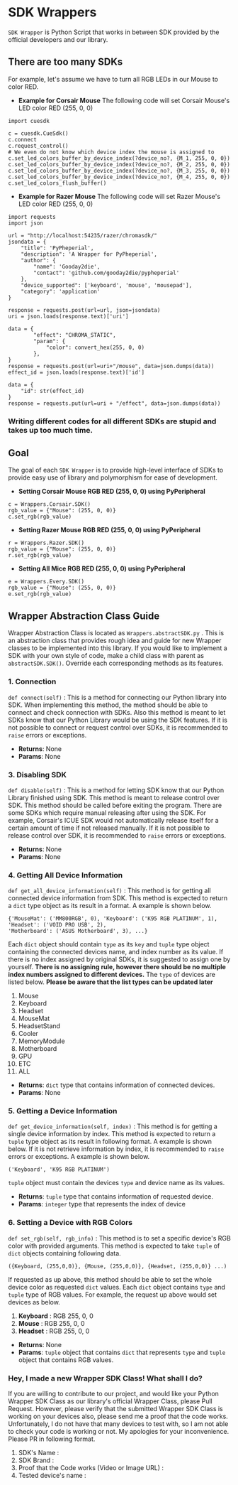# SDK Wrappers
 `SDK Wrapper` is Python Script that works in between SDK provided by the official developers and our library. 

## There are too many SDKs
For example, let's assume we have to turn all RGB LEDs in our Mouse to color RED.
- **Example for Corsair Mouse**
The following code will set Corsair Mouse's LED color RED (255, 0, 0)
```
import cuesdk

c = cuesdk.CueSdk()
c.connect
c.request_control()
# We even do not know which device index the mouse is assigned to
c.set_led_colors_buffer_by_device_index(?device_no?, {M_1, 255, 0, 0})
c.set_led_colors_buffer_by_device_index(?device_no?, {M_2, 255, 0, 0})
c.set_led_colors_buffer_by_device_index(?device_no?, {M_3, 255, 0, 0})
c.set_led_colors_buffer_by_device_index(?device_no?, {M_4, 255, 0, 0})
c.set_led_colors_flush_buffer()
```
- **Example for Razer Mouse**
The following code will set Razer Mouse's LED color RED (255, 0, 0)
```
import requests
import json

url = "http://localhost:54235/razer/chromasdk/"
jsondata = {
    "title": 'PyPheperial',
    "description": 'A Wrapper for PyPheperial',
    "author": {
        "name": 'Gooday2die',
        "contact": 'github.com/gooday2die/pypheperial'
    },
    "device_supported": ['keyboard', 'mouse', 'mousepad'],
    "category": 'application'
}

response = requests.post(url=url, json=jsondata)
uri = json.loads(response.text)['uri']

data = {
        "effect": "CHROMA_STATIC",
        "param": {
            "color": convert_hex(255, 0, 0)
        },
}
response = requests.post(url=uri+"/mouse", data=json.dumps(data))
effect_id = json.loads(response.text)['id']

data = {
    "id": str(effect_id)
}
response = requests.put(url=uri + "/effect", data=json.dumps(data))
```
### Writing different codes for all different SDKs are stupid and takes up too much time.

## Goal
The goal of each `SDK Wrapper` is to provide high-level interface of SDKs to provide easy use of library and polymorphism for ease of development. 
- **Setting Corsair Mouse RGB RED (255, 0, 0) using PyPeripheral**
```
c = Wrappers.Corsair.SDK()
rgb_value = {"Mouse": (255, 0, 0)}
c.set_rgb(rgb_value)
```
- **Setting Razer Mouse RGB RED (255, 0, 0) using PyPeripheral**
```
r = Wrappers.Razer.SDK()
rgb_value = {"Mouse": (255, 0, 0)}
r.set_rgb(rgb_value)
```
- **Setting All Mice RGB RED (255, 0, 0) using PyPeripheral**
```
e = Wrappers.Every.SDK()
rgb_value = {"Mouse": (255, 0, 0)}
e.set_rgb(rgb_value)
```

## Wrapper Abstraction Class Guide
Wrapper Abstraction Class is located as `Wrappers.abstractSDK.py` . This is an abstraction class that provides rough idea and guide for new Wrapper classes to be implemented into this library. If you would like to implement a SDK with your own style of code, make a child class with parent as `abstractSDK.SDK()`. Override each corresponding methods as its features. 
### 1. Connection
 `def connect(self)` : This is a method for connecting our Python library into SDK. When implementing this method, the method should be able to connect and check connection with SDKs. Also this method is meant to let SDKs know that our Python Library would be using the SDK features. If it is not possible to connect or request control over SDKs, it is recommended to `raise` errors or exceptions. 
 - **Returns**: None
 - **Params**: None

### 3. Disabling SDK
`def disable(self)` : This is a method for letting SDK know that our Python Library finished using SDK. This method is meant to release control over SDK. This method should be called before exiting the program. There are some SDKs which require manual releasing after using the SDK. For example, Corsair's ICUE SDK would not automatically release itself for a certain amount of time if not released manually. If it is not possible to release control over SDK, it is recommended to `raise` errors or exceptions.
 - **Returns**: None
 - **Params**: None
### 4. Getting All Device Information
`def get_all_device_information(self)` : This method is for getting all connected device information from SDK. This method is expected to return a `dict` type object as its result in a format. A example is shown below.

```
{'MouseMat': ('MM800RGB', 0), 'Keyboard': ('K95 RGB PLATINUM', 1), 'Headset': ('VOID PRO USB', 2),  
'Motherboard': ('ASUS Motherboard', 3), ...}
```
Each `dict` object should contain `type` as its `key` and `tuple` type object containing the connected devices name, and index number as its value. If there is no index assigned by original SDKs, it is suggested to assign one by yourself. **There is no assigning rule, however there should be no multiple index numbers assigned to different devices.** The `type` of devices are listed below. **Please be aware that the list types can be updated later**
1. Mouse
2. Keyboard
3. Headset
4. MouseMat
5. HeadsetStand
6. Cooler
7. MemoryModule
8. Motherboard
9. GPU
10. ETC
11. ALL
 - **Returns**: `dict` type that contains information of connected devices. 
 - **Params**: None

### 5. Getting a Device Information

`def get_device_information(self, index)` : This method is for getting a single device information by index. This method is expected to return a `tuple` type object as its result in following format. A example is shown below. If it is not retrieve information by index, it is recommended to `raise` errors or exceptions. A example is shown below.
```
('Keyboard', 'K95 RGB PLATINUM')
```
`tuple` object must contain the devices `type` and device name as its values. 
 - **Returns**: `tuple` type that contains information of requested device. 
 - **Params**: `integer` type that represents the index of device

### 6. Setting a Device with RGB Colors
`def set_rgb(self, rgb_info)` : This method is to set a specific device's RGB color with provided arguments. This method is expected to take `tuple` of `dict` objects containing following data.
```
({Keyboard, (255,0,0)}, {Mouse, (255,0,0)}, {Headset, (255,0,0)} ...)
```
If requested as up above, this method should be able to set the whole device color as requested `dict` values. Each `dict` object contains `type` and `tuple` type of RGB values. For example, the request up above would set devices as below.
1. **Keyboard** : RGB 255, 0, 0
2. **Mouse** : RGB 255, 0, 0
3. **Headset** : RGB 255, 0, 0
 - **Returns**: None
 - **Params**: `tuple` object that contains `dict` that represents `type` and `tuple` object that contains RGB values.

### Hey, I made a new Wrapper SDK Class! What shall I do?
If you are willing to contribute to our project, and would like your Python Wrapper SDK Class as our library's official Wrapper Class, please Pull Request. However, please verify that the submitted Wrapper SDK Class is working on your devices also, please send me a proof that the code works. Unfortunately, I do not have that many devices to test with, so I am not able to check your code is working or not. My apologies for your inconvenience. Please PR in following format.

1. SDK's Name :
2. SDK Brand : 
3. Proof that the Code works (Video or Image URL) : 
4. Tested device's name : 